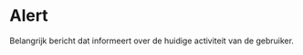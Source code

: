 <!-- @license CC0-1.0 -->

# Alert

Belangrijk bericht dat informeert over de huidige activiteit van de gebruiker.
